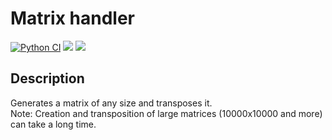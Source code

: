# Matrix handler
[![Python CI](https://github.com/Evglit/matrix_handler/actions/workflows/pyci.yml/badge.svg)](https://github.com/Evglit/matrix_handler/actions/workflows/pyci.yml)
<a href="https://codeclimate.com/github/Evglit/matrix_handler/maintainability"><img src="https://api.codeclimate.com/v1/badges/3d287c36a89eaa0415b6/maintainability" /></a>
<a href="https://codeclimate.com/github/Evglit/matrix_handler/test_coverage"><img src="https://api.codeclimate.com/v1/badges/3d287c36a89eaa0415b6/test_coverage" /></a><br>

## Description
Generates a matrix of any size and transposes it.<br>
Note: Creation and transposition of large matrices (10000x10000 and more) can take a long time.
